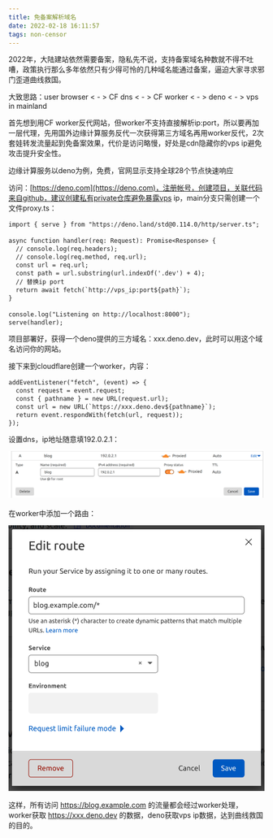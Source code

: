 ```yaml
---
title: 免备案解析域名
date: 2022-02-18 16:11:57
tags: non-censor
---
```


2022年，大陆建站依然需要备案，隐私先不说，支持备案域名种数就不得不吐嘈，政策执行那么多年依然只有少得可怜的几种域名能通过备案，逼迫大家寻求邪门歪道曲线救国。

大致思路：user browser < - > CF dns < - > CF worker < - > deno < - > vps in mainland

首先想到用CF worker反代网站，但worker不支持直接解析ip:port，所以要再加一层代理，先用国外边缘计算服务反代一次获得第三方域名再用worker反代，2次套娃转发流量起到免备案效果，代价是访问略慢，好处是cdn隐藏你的vps ip避免攻击提升安全性。

边缘计算服务以deno为例，免费，官网显示支持全球28个节点快速响应

访问：[https://deno.com](https://deno.com)，注册帐号，创建项目，关联代码来自github，建议创建私有private仓库避免暴露vps ip，main分支只需创建一个文件proxy.ts：

```
import { serve } from "https://deno.land/std@0.114.0/http/server.ts";

async function handler(req: Request): Promise<Response> {
  // console.log(req.headers);
  // console.log(req.method, req.url);
  const url = req.url;
  const path = url.substring(url.indexOf('.dev') + 4);
  // 替换ip port
  return await fetch(`http://vps_ip:port${path}`);
}

console.log("Listening on http://localhost:8000");
serve(handler);
```

项目部署好，获得一个deno提供的三方域名：xxx.deno.dev，此时可以用这个域名访问你的网站。

接下来到cloudflare创建一个worker，内容：
```
addEventListener("fetch", (event) => {
  const request = event.request;
  const { pathname } = new URL(request.url);
  const url = new URL(`https://xxx.deno.dev${pathname}`);
  return event.respondWith(fetch(url, request));
});
```

设置dns，ip地址随意填192.0.2.1：

![](../images/non-censor/dns.png)
\
\
在worker中添加一个路由：

![](../images/non-censor/route.png)

这样，所有访问 https://blog.example.com 的流量都会经过worker处理，worker获取 https://xxx.deno.dev 的数据，deno获取vps ip数据，达到曲线救国的目的。
